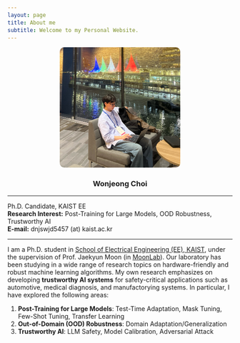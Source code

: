 ```yaml
---
layout: page
title: About me
subtitle: Welcome to my Personal Website.
---
```


<div style="text-align : center;">
     <img src="/assets/img/aboutme2.jpg" width="270" height="270" style="border-radius: 10px;">
</div>

<h3 style="text-align: center;"><strong>Wonjeong Choi</strong></h3>

---

<p>Ph.D. Candidate, KAIST EE<br>
<strong>Research Interest:</strong> Post-Training for Large Models, OOD Robustness, Trustworthy AI<br>
<strong>E-mail:</strong> dnjswjd5457 (at) kaist.ac.kr</p>

---

I am a Ph.D. student in [School of Electrical Engineering (EE), KAIST](https://ee.kaist.ac.kr/en/), under the supervision of Prof. Jaekyun Moon (in [MoonLab](http://moonlab.kaist.ac.kr)\). Our laboratory has been studying in a wide range of research topics on hardware-friendly and robust machine learning algorithms. My own research emphasizes on developing **trustworthy AI systems** for safety-critical applications such as automotive, medical diagnosis, and manufactorying systems. In particular, I have explored the following areas:

1) **Post-Training for Large Models**: Test-Time Adaptation, Mask Tuning, Few-Shot Tuning, Transfer Learning
2) **Out-of-Domain (OOD) Robustness**: Domain Adaptation/Generalization
3) **Trustworthy AI**: LLM Safety, Model Calibration, Adversarial Attack



